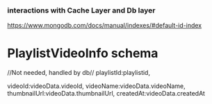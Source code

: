 ### interactions with Cache Layer and Db layer

https://www.mongodb.com/docs/manual/indexes/#default-id-index

# PlaylistVideoInfo schema
//Not needed, handled by db// playlistId:playlistid,

videoId:videoData.videoId,
videoName:videoData.videoName,
thumbnailUrl:videoData.thumbnailUrl,
createdAt:videoData.createdAt